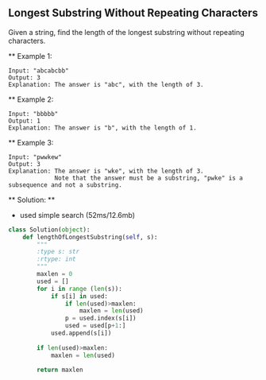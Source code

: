 ## Longest Substring Without Repeating Characters

Given a string, find the length of the longest substring without repeating characters.

** Example 1:
```
Input: "abcabcbb"
Output: 3 
Explanation: The answer is "abc", with the length of 3.
```
** Example 2:
```
Input: "bbbbb"
Output: 1
Explanation: The answer is "b", with the length of 1.
```
** Example 3:
```
Input: "pwwkew"
Output: 3
Explanation: The answer is "wke", with the length of 3. 
             Note that the answer must be a substring, "pwke" is a subsequence and not a substring.
```

** Solution: **
* used simple search (52ms/12.6mb)
```python
class Solution(object):
    def lengthOfLongestSubstring(self, s):
        """
        :type s: str
        :rtype: int
        """
        maxlen = 0
        used = []
        for i in range (len(s)):
            if s[i] in used:
                if len(used)>maxlen:
                    maxlen = len(used)
                p = used.index(s[i])
                used = used[p+1:]
            used.append(s[i])          
            
        if len(used)>maxlen:
            maxlen = len(used)
            
        return maxlen
```
